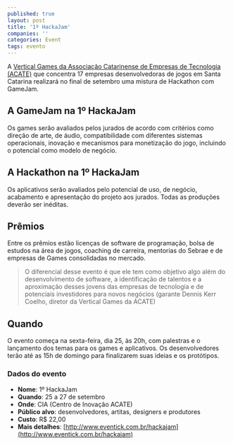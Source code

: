 ```yaml
---
published: true
layout: post
title: '1º HackaJam'
companies: ''
categories: Event
tags: evento
---
```

A <a href="https://games.acate.com.br/vertical/games/sobre-a-vertical-games" target="_blank">Vertical Games da Associação Catarinense de Empresas de Tecnologia (ACATE)</a>
 que concentra 17 empresas desenvolvedoras de jogos em Santa Catarina realizará no final de setembro uma mistura de Hackathon com GameJam.

## A GameJam na 1º HackaJam
Os games serão avaliados pelos jurados de acordo com critérios como direção de arte, de áudio, compatibilidade com diferentes sistemas operacionais, inovação e mecanismos para monetização do jogo, incluindo o potencial como modelo de negócio. 

## A Hackathon na 1º HackaJam
Os aplicativos serão avaliados pelo  potencial de uso, de negócio, acabamento e apresentação do projeto aos jurados. Todas as produções deverão ser inéditas.

## Prêmios
Entre os prêmios estão licenças de software de programação, bolsa de estudos na área de jogos, coaching de carreira, mentorias do Sebrae e de empresas de Games consolidadas no mercado. 

> O diferencial desse evento é que ele tem como objetivo algo além do desenvolvimento de software, a identificação de talentos e a aproximação desses jovens das empresas de tecnologia e de potenciais investidores para novos negócios (garante Dennis Kerr Coelho, diretor da Vertical Games da ACATE)

## Quando
O evento começa na sexta-feira, dia 25, às 20h, com palestras e o lançamento dos temas para os games e aplicativos. Os desenvolvedores terão até as 15h de domingo para finalizarem suas ideias e os protótipos. 




### Dados do evento
* **Nome**: 1º HackaJam
* **Quando**: 25 a 27 de setembro
* **Onde**:  CIA (Centro de Inovação ACATE)
* **Público alvo**: desenvolvedores, artitas, designers e produtores
* **Custo**: R$ 22,00
* **Mais detalhes**: [http://www.eventick.com.br/hackajam](http://www.eventick.com.br/hackajam)